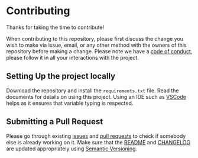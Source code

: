 # Contributing

Thanks for taking the time to contribute!

When contributing to this repository, please first discuss the change you wish to make via issue, email, or any other method with the owners of this repository before making a change.
Please note we have a [code of conduct](CODE_OF_CONDUCT.md), please follow it in all your interactions with the project.

## Setting Up the project locally

Download the repository and install the `requirements.txt` file. Read the documents for details on using this project.
Using an IDE such as [VSCode](https://code.visualstudio.com/) helps as it ensures that variable typing is respected.

## Submitting a Pull Request

Please go through existing [issues](/../../../issues) and [pull requests](/../../../pulls) to check if somebody else is already working on it.
Make sure that the [README](/README.md) and [CHANGELOG](/CHANGELOG.md) are updated appropriately using [Semantic Versioning](https://semver.org/spec/v2.0.0.html).
